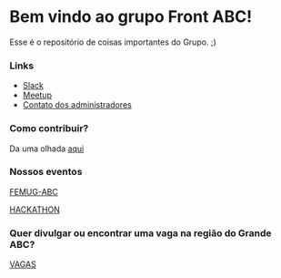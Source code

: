 Bem vindo ao grupo Front ABC!
===================

Esse é o repositório de coisas importantes do Grupo. ;)

### Links

- [Slack](http://goo.gl/forms/qeWgCvTM4H "Formulário para entrar no nosso team no Slack")
- [Meetup](http://www.meetup.com/pt/front-abc/ "Grupo no Meetup")
- [Contato dos administradores](https://github.com/front-abc/frontabc.github.io/blob/master/admins.md "Contato dos administradores do Grupo")

### Como contribuir?

Da uma olhada [aqui](https://github.com/front-abc/frontabc.github.io/blob/master/CONTRIBUTE.md "Envie sua dica")

### Nossos eventos

[FEMUG-ABC](https://github.com/front-abc/femug-abc "FEMUG-ABC")

[HACKATHON](https://github.com/front-abc/hackathon "HACKATHON")

### Quer divulgar ou encontrar uma vaga na região do Grande ABC?

[VAGAS](https://github.com/front-abc/frontabc.github.io/tree/master/vagas "Vagas no Grande ABC")
